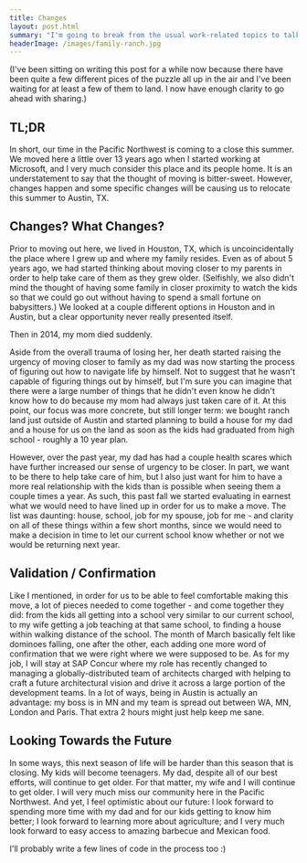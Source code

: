```yaml
---
title: Changes
layout: post.html
summary: "I'm going to break from the usual work-related topics to talk about a few major changes that are afoot with me and my family."
headerImage: /images/family-ranch.jpg
---
```

(I've been sitting on writing this post for a while now because there have been quite a few different pices of the puzzle all up in the air and I've been waiting for at least a few of them to land. I now have enough clarity to go ahead with sharing.)

## TL;DR 
In short, our time in the Pacific Northwest is coming to a close this summer. We moved here a little over 13 years ago when I started working at Microsoft, and I very much consider this place and its people home. It is an understatement to say that the thought of moving is bitter-sweet. However, changes happen and some specific changes will be causing us to relocate this summer to Austin, TX.

## Changes? What Changes?
Prior to moving out here, we lived in Houston, TX, which is uncoincidentally the place where I grew up and where my family resides. Even as of about 5 years ago, we had started thinking about moving closer to my parents in order to help take care of them as they grew older. (Selfishly, we also didn't mind the thought of having some family in closer proximity to watch the kids so that we could go out without having to spend a small fortune on babysitters.) We looked at a couple different options in Houston and in Austin, but a clear opportunity never really presented itself.

Then in 2014, my mom died suddenly.

Aside from the overall trauma of losing her, her death started raising the urgency of moving closer to family as my dad was now starting the process of figuring out how to navigate life by himself. Not to suggest that he wasn't capable of figuring things out by himself, but I'm sure you can imagine that there were a large number of things that he didn't even know he didn't know how to do because my mom had always just taken care of it. At this point, our focus was more concrete, but still longer term: we bought ranch land just outside of Austin and started planning to build a house for my dad and a house for us on the land as soon as the kids had graduated from high school - roughly a 10 year plan.

However, over the past year, my dad has had a couple health scares which have further increased our sense of urgency to be closer. In part, we want to be there to help take care of him, but I also just want for him to have a more real relationship with the kids than is possible when seeing them a couple times a year. As such, this past fall we started evaluating in earnest what we would need to have lined up in order for us to make a move. The list was daunting: house, school, job for my spouse, job for me - and clarity on all of these things within a few short months, since we would need to make a decision in time to let our current school know whether or not we would be returning next year.

## Validation / Confirmation

Like I mentioned, in order for us to be able to feel comfortable making this move, a lot of pieces needed to come together - and come together they did: from the kids all getting into a school very similar to our current school, to my wife getting a job teaching at that same school, to finding a house within walking distance of the school. The month of March basically felt like dominoes falling, one after the other, each adding one more word of confirmation that we were right where we were supposed to be. As for my job, I will stay at SAP Concur where my role has recently changed to managing a globally-distributed team of architects charged with helping to craft a future architectural vision and drive it across a large portion of the development teams. In a lot of ways, being in Austin is actually an advantage: my boss is in MN and my team is spread out between WA, MN, London and Paris. That extra 2 hours might just help keep me sane.

## Looking Towards the Future

In some ways, this next season of life will be harder than this season that is closing. My kids will become teenagers. My dad, despite all of our best efforts, will continue to get older. For that matter, my wife and I will continue to get older. I will very much miss our community here in the Pacific Northwest. And yet, I feel optimistic about our future: I look forward to spending more time with my dad and for our kids getting to know him better; I look forward to learning more about agriculture; and I very much look forward to easy access to amazing barbecue and Mexican food.

I'll probably write a few lines of code in the process too :)
